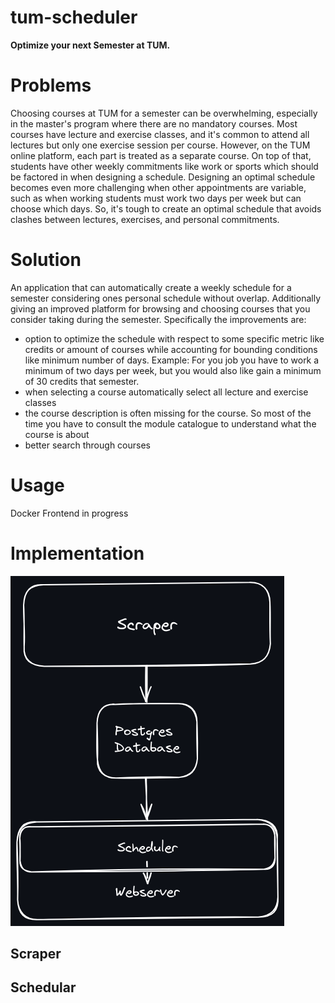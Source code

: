 # tum-scheduler
**Optimize your next Semester at TUM.**

# Problems
Choosing courses at TUM for a semester can be overwhelming, especially in the master's program where there are no mandatory courses. 
Most courses have lecture and exercise classes, and it's common to attend all lectures but only one exercise session per course. 
However, on the TUM online platform, each part is treated as a separate course. On top of that, students have other weekly commitments like work or sports which should be factored in when designing a schedule. 
Designing an optimal schedule becomes even more challenging when other appointments are variable, such as when working students must work two days per week but can choose which days.
So, it's tough to create an optimal schedule that avoids clashes between lectures, exercises, and personal commitments.

# Solution
An application that can automatically create a weekly schedule for a semester considering ones personal schedule without overlap.
Additionally giving an improved platform for browsing and choosing courses that you consider taking during the semester.
Specifically the improvements are:
- option to optimize the schedule with respect to some specific metric like credits or amount of courses while accounting for bounding conditions like minimum number of days. Example: For you job you have to work a minimum of two days per week, but you would also like gain a minimum of 30 credits that semester.
- when selecting a course automatically select all lecture and exercise classes
- the course description is often missing for the course. So most of the time you have to consult the module catalogue to understand what the course is about
- better search through courses

# Usage
Docker
Frontend in progress

# Implementation
![alt text](https://github.com/FjodorGit/tum-scheduler/blob/main/resources/tum-scheduler-arch.png "Rough outline of the applications architecture")
## Scraper
## Schedular




